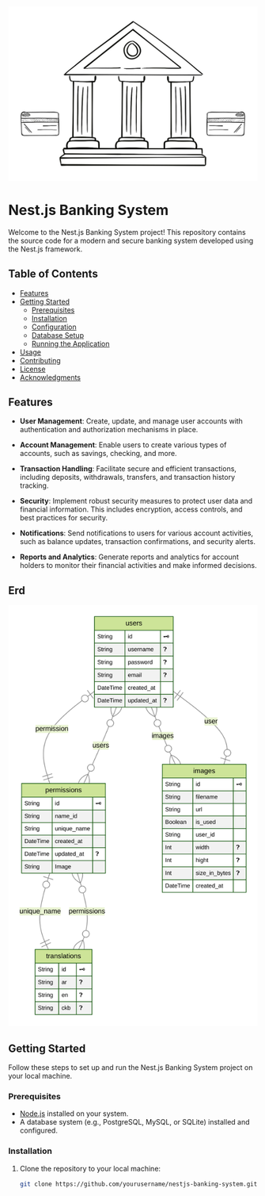 
![bank](./docs/assets/bank.jpg)

# Nest.js Banking System

Welcome to the Nest.js Banking System project! This repository contains the source code for a modern and secure banking system developed using the Nest.js framework.

## Table of Contents

- [Features](#features)
- [Getting Started](#getting-started)
  - [Prerequisites](#prerequisites)
  - [Installation](#installation)
  - [Configuration](#configuration)
  - [Database Setup](#database-setup)
  - [Running the Application](#running-the-application)
- [Usage](#usage)
- [Contributing](#contributing)
- [License](#license)
- [Acknowledgments](#acknowledgments)

## Features


- **User Management**: Create, update, and manage user accounts with authentication and authorization mechanisms in place.

- **Account Management**: Enable users to create various types of accounts, such as savings, checking, and more.

- **Transaction Handling**: Facilitate secure and efficient transactions, including deposits, withdrawals, transfers, and transaction history tracking.

- **Security**: Implement robust security measures to protect user data and financial information. This includes encryption, access controls, and best practices for security.

- **Notifications**: Send notifications to users for various account activities, such as balance updates, transaction confirmations, and security alerts.

- **Reports and Analytics**: Generate reports and analytics for account holders to monitor their financial activities and make informed decisions.

## Erd
![bank](./src/prisma/generated-erd.svg)


## Getting Started

Follow these steps to set up and run the Nest.js Banking System project on your local machine.

### Prerequisites

- [Node.js](https://nodejs.org/) installed on your system.
- A database system (e.g., PostgreSQL, MySQL, or SQLite) installed and configured.

### Installation

1. Clone the repository to your local machine:

   ```bash
   git clone https://github.com/yourusername/nestjs-banking-system.git
